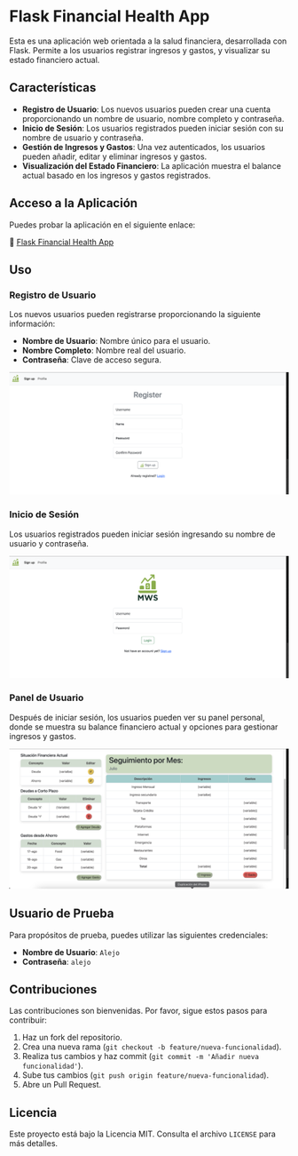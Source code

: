 # Flask Financial Health App

Esta es una aplicación web orientada a la salud financiera, desarrollada con Flask. Permite a los usuarios registrar ingresos y gastos, y visualizar su estado financiero actual.

## Características

- **Registro de Usuario**: Los nuevos usuarios pueden crear una cuenta proporcionando un nombre de usuario, nombre completo y contraseña.
- **Inicio de Sesión**: Los usuarios registrados pueden iniciar sesión con su nombre de usuario y contraseña.
- **Gestión de Ingresos y Gastos**: Una vez autenticados, los usuarios pueden añadir, editar y eliminar ingresos y gastos.
- **Visualización del Estado Financiero**: La aplicación muestra el balance actual basado en los ingresos y gastos registrados.

## Acceso a la Aplicación

Puedes probar la aplicación en el siguiente enlace:

🔗 [Flask Financial Health App](https://flask-app-rc8n.onrender.com)

## Uso

### Registro de Usuario

Los nuevos usuarios pueden registrarse proporcionando la siguiente información:

- **Nombre de Usuario**: Nombre único para el usuario.
- **Nombre Completo**: Nombre real del usuario.
- **Contraseña**: Clave de acceso segura.

![Página de Registro](static/images/register.png)

### Inicio de Sesión

Los usuarios registrados pueden iniciar sesión ingresando su nombre de usuario y contraseña.

![Página de Inicio de Sesión](static/images/login.png)

### Panel de Usuario

Después de iniciar sesión, los usuarios pueden ver su panel personal, donde se muestra su balance financiero actual y opciones para gestionar ingresos y gastos.

![Panel de Usuario](static/images/dashboard.png)

## Usuario de Prueba

Para propósitos de prueba, puedes utilizar las siguientes credenciales:

- **Nombre de Usuario**: `Alejo`
- **Contraseña**: `alejo`

## Contribuciones

Las contribuciones son bienvenidas. Por favor, sigue estos pasos para contribuir:

1. Haz un fork del repositorio.
2. Crea una nueva rama (`git checkout -b feature/nueva-funcionalidad`).
3. Realiza tus cambios y haz commit (`git commit -m 'Añadir nueva funcionalidad'`).
4. Sube tus cambios (`git push origin feature/nueva-funcionalidad`).
5. Abre un Pull Request.

## Licencia

Este proyecto está bajo la Licencia MIT. Consulta el archivo `LICENSE` para más detalles.



